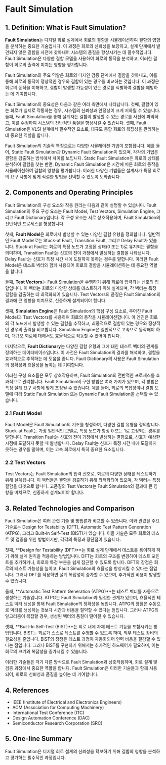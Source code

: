 # Fault Simulation

## 1. Definition: What is **Fault Simulation**?
**Fault Simulation**는 디지털 회로 설계에서 회로의 결함을 시뮬레이션하여 결함의 영향을 분석하는 중요한 기술입니다. 이 과정은 회로의 신뢰성을 보장하고, 설계 단계에서 발견되지 않은 결함을 사전에 찾아내어 시스템의 품질을 향상시키는 데 필수적입니다. Fault Simulation은 다양한 결함 모델을 사용하여 회로의 동작을 분석하고, 이러한 결함이 회로의 출력에 미치는 영향을 평가합니다. 

Fault Simulation의 주요 역할은 회로의 디자인 검증 단계에서 결함을 찾아내고, 이를 통해 회로의 동작이 정상적인 경우와 결함이 있는 경우를 비교하는 것입니다. 이 과정은 회로의 동작을 이해하고, 결함이 발생할 가능성이 있는 경로를 식별하여 결함을 예방하는 데 기여합니다. 

Fault Simulation의 중요성은 다음과 같은 여러 측면에서 나타납니다. 첫째, 결함이 있는 회로가 실제로 작동하는 경우, 시스템의 신뢰성과 안정성이 크게 저하될 수 있습니다. 둘째, Fault Simulation을 통해 설계자는 결함이 발생할 수 있는 경로를 사전에 파악하고, 이를 수정하여 시스템의 전반적인 품질을 향상시킬 수 있습니다. 셋째, Fault Simulation은 VLSI 설계에서 필수적인 요소로, 대규모 통합 회로의 복잡성을 관리하는 데 중요한 역할을 합니다.

Fault Simulation의 기술적 특징으로는 다양한 시뮬레이션 기법이 포함됩니다. 예를 들어, Static Fault Simulation과 Dynamic Fault Simulation이 있으며, 각각의 기법은 결함을 검출하는 방식에서 차이를 보입니다. Static Fault Simulation은 회로의 상태를 분석하여 결함을 찾는 반면, Dynamic Fault Simulation은 시간에 따른 회로의 동작을 시뮬레이션하여 결함의 영향을 평가합니다. 이러한 다양한 기법들은 설계자가 특정 회로의 요구 사항에 맞게 적절한 방법을 선택할 수 있도록 도와줍니다.

## 2. Components and Operating Principles
Fault Simulation의 구성 요소와 작동 원리는 다음과 같이 설명할 수 있습니다. Fault Simulation의 주요 구성 요소는 Fault Model, Test Vectors, Simulation Engine, 그리고 Fault Dictionary입니다. 각 구성 요소는 서로 상호작용하며, Fault Simulation의 전반적인 프로세스를 형성합니다.

첫째, **Fault Model**은 회로에서 발생할 수 있는 다양한 결함 유형을 정의합니다. 일반적인 Fault Model로는 Stuck-at Fault, Transition Fault, 그리고 Delay Fault가 있습니다. Stuck-at Fault는 회로의 특정 노드가 고정된 상태(0 또는 1)로 유지되는 결함을 의미하며, Transition Fault는 신호의 전이 과정에서 발생하는 결함을 나타냅니다. Delay Fault는 신호가 특정 시간 내에 도달하지 못하는 경우를 말합니다. 이러한 Fault Model은 테스트 벡터와 함께 사용되어 회로의 결함을 시뮬레이션하는 데 중요한 역할을 합니다.

둘째, **Test Vectors**는 Fault Simulation을 수행하기 위해 회로에 입력되는 신호의 집합입니다. 이 벡터는 회로의 다양한 상태를 테스트하기 위해 설계되며, 각 벡터는 특정 결함을 검출하는 데 최적화되어 있습니다. Test Vectors의 품질은 Fault Simulation의 결과에 큰 영향을 미치므로, 신중하게 설계되어야 합니다.

셋째, **Simulation Engine**은 Fault Simulation의 핵심 구성 요소로, 주어진 Fault Model과 Test Vectors를 사용하여 회로의 동작을 시뮬레이션합니다. 이 엔진은 회로의 각 노드에서 발생할 수 있는 결함을 추적하고, 최종적으로 결함이 있는 경우와 정상적인 경우의 출력을 비교합니다. Simulation Engine은 일반적으로 고속으로 동작해야 하며, 대규모 회로에 대해서도 효율적으로 작동할 수 있어야 합니다.

마지막으로, **Fault Dictionary**는 다양한 결함 유형과 그에 대한 테스트 벡터의 관계를 정의하는 데이터베이스입니다. 이 사전은 Fault Simulation의 결과를 해석하고, 결함을 효과적으로 추적하는 데 도움을 줍니다. Fault Dictionary의 사용은 Fault Simulation의 정확성과 효율성을 높이는 데 기여합니다.

이러한 구성 요소들은 모두 상호작용하며, Fault Simulation의 전반적인 프로세스를 효과적으로 관리합니다. Fault Simulation의 구현 방법은 여러 가지가 있으며, 각 방법은 특정 설계 요구 사항에 맞게 조정될 수 있습니다. 예를 들어, 회로의 복잡성이나 결함 모델에 따라 Static Fault Simulation 또는 Dynamic Fault Simulation을 선택할 수 있습니다.

### 2.1 Fault Model
Fault Model은 Fault Simulation의 기초를 형성하며, 다양한 결함 유형을 정의합니다. Stuck-at Fault는 가장 일반적인 모델로, 특정 노드가 항상 0 또는 1로 고정되는 경우를 말합니다. Transition Fault는 신호의 전이 과정에서 발생하는 결함으로, 신호가 예상한 시점에 도달하지 못할 때 발생합니다. Delay Fault는 신호가 특정 시간 내에 도달하지 못하는 경우를 말하며, 이는 고속 회로에서 특히 중요한 요소입니다.

### 2.2 Test Vectors
Test Vectors는 Fault Simulation의 입력 신호로, 회로의 다양한 상태를 테스트하기 위해 설계됩니다. 이 벡터들은 결함을 검출하기 위해 최적화되어 있으며, 각 벡터는 특정 결함을 타겟으로 합니다. 고품질의 Test Vectors는 Fault Simulation의 결과에 큰 영향을 미치므로, 신중하게 설계되어야 합니다.

## 3. Related Technologies and Comparison
Fault Simulation은 여러 관련 기술 및 방법론과 비교할 수 있습니다. 이와 관련된 주요 기술로는 Design for Testability (DFT), Automatic Test Pattern Generation (ATPG), 그리고 Built-In Self-Test (BIST)가 있습니다. 이들 기술은 모두 회로의 테스트 및 검증을 위한 방법이지만, 각각의 특징과 장단점이 있습니다.

첫째, **Design for Testability (DFT)**는 회로 설계 단계에서 테스트를 용이하게 하기 위해 설계 원칙을 적용하는 방법입니다. DFT는 회로의 구조를 변경하여 테스트 포인트를 추가하거나, 회로의 특정 부분을 쉽게 접근할 수 있도록 합니다. DFT의 장점은 회로의 테스트 가능성을 높이고, Fault Simulation의 효율성을 향상시킬 수 있다는 점입니다. 그러나 DFT를 적용하면 설계 복잡성이 증가할 수 있으며, 추가적인 비용이 발생할 수 있습니다.

둘째, **Automatic Test Pattern Generation (ATPG)**는 테스트 벡터를 자동으로 생성하는 기술입니다. ATPG는 Fault Simulation과 밀접한 관계가 있으며, 효율적인 테스트 벡터 생성을 통해 Fault Simulation의 정확성을 높입니다. ATPG의 장점은 수동으로 벡터를 생성하는 것보다 시간과 비용을 절약할 수 있다는 점입니다. 그러나 ATPG의 알고리즘이 복잡할 경우, 생성된 벡터의 품질이 떨어질 수 있습니다.

셋째, **Built-In Self-Test (BIST)**는 회로 내에 자체 테스트 기능을 포함시키는 방법입니다. BIST는 회로가 스스로 테스트를 수행할 수 있도록 하여, 외부 테스트 장비의 필요성을 줄입니다. BIST의 장점은 테스트 과정이 자동화되어 인력 비용을 절감할 수 있다는 점입니다. 그러나 BIST를 구현하기 위해서는 추가적인 하드웨어가 필요하며, 이는 회로의 크기와 복잡성을 증가시킬 수 있습니다.

이러한 기술들은 각기 다른 방식으로 Fault Simulation과 상호작용하며, 회로 설계 및 검증 과정에서 중요한 역할을 합니다. Fault Simulation은 이러한 기술들과 함께 사용되어, 회로의 신뢰성과 품질을 높이는 데 기여합니다.

## 4. References
- IEEE (Institute of Electrical and Electronics Engineers)
- ACM (Association for Computing Machinery)
- International Test Conference (ITC)
- Design Automation Conference (DAC)
- Semiconductor Research Corporation (SRC)

## 5. One-line Summary
Fault Simulation은 디지털 회로 설계의 신뢰성을 확보하기 위해 결함의 영향을 분석하고 평가하는 필수적인 과정입니다.